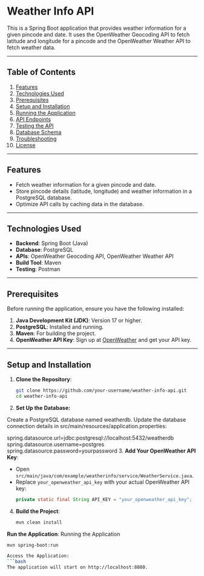 # Weather Info API

This is a Spring Boot application that provides weather information for a given pincode and date. It uses the OpenWeather Geocoding API to fetch latitude and longitude for a pincode and the OpenWeather Weather API to fetch weather data.

---

## Table of Contents

1. [Features](#features)
2. [Technologies Used](#technologies-used)
3. [Prerequisites](#prerequisites)
4. [Setup and Installation](#setup-and-installation)
5. [Running the Application](#running-the-application)
6. [API Endpoints](#api-endpoints)
7. [Testing the API](#testing-the-api)
8. [Database Schema](#database-schema)
9. [Troubleshooting](#troubleshooting)
10. [License](#license)

---

## Features

- Fetch weather information for a given pincode and date.
- Store pincode details (latitude, longitude) and weather information in a PostgreSQL database.
- Optimize API calls by caching data in the database.

---

## Technologies Used

- **Backend**: Spring Boot (Java)
- **Database**: PostgreSQL
- **APIs**: OpenWeather Geocoding API, OpenWeather Weather API
- **Build Tool**: Maven
- **Testing**: Postman

---

## Prerequisites

Before running the application, ensure you have the following installed:

1. **Java Development Kit (JDK)**: Version 17 or higher.
2. **PostgreSQL**: Installed and running.
3. **Maven**: For building the project.
4. **OpenWeather API Key**: Sign up at [OpenWeather](https://openweathermap.org/api) and get your API key.

---

## Setup and Installation

1. **Clone the Repository**:
   ```bash
   git clone https://github.com/your-username/weather-info-api.git
   cd weather-info-api

2. **Set Up the Database:**

Create a PostgreSQL database named weatherdb.
Update the database connection details in src/main/resources/application.properties:

spring.datasource.url=jdbc:postgresql://localhost:5432/weatherdb
spring.datasource.username=postgres
spring.datasource.password=yourpassword
3. **Add Your OpenWeather API Key**:
   - Open `src/main/java/com/example/weatherinfo/service/WeatherService.java`.
   - Replace `your_openweather_api_key` with your actual OpenWeather API key:
     ```java
     private static final String API_KEY = "your_openweather_api_key";
     ```

4. **Build the Project**:
   ```bash
   mvn clean install
   

**Run the Application**:
Running the Application

```bash
mvn spring-boot:run

Access the Application:
```bash
The application will start on http://localhost:8080.
